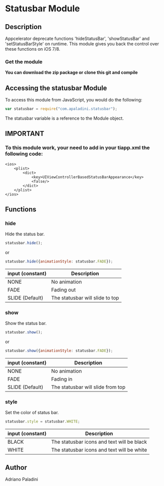 # Statusbar Module

## Description

Appcelerator deprecate functions 'hideStatusBar', 'showStatusBar' and 'setStatusBarStyle' on runtime.
This module gives you back the control over these functions on iOS 7/8.


### Get the module

**You can download the zip package or clone this git and compile**


## Accessing the statusbar Module

To access this module from JavaScript, you would do the following:

```javascript
var statusbar = require("com.apaladini.statusbar");
```

The statusbar variable is a reference to the Module object.	

## IMPORTANT

### To this module work, your need to add in your tiapp.xml the following code:

    <ios>
        <plist>
    	    <dict>
        	    <key>UIViewControllerBasedStatusBarAppearance</key>
                <false/>
            </dict>
        </plist>
    </ios>


## Functions

### hide

Hide the status bar.

```javascript
statusbar.hide();
```
or

```javascript
statusbar.hide({animationStyle: statusbar.FADE});
```

| input (constant) | Description | 
| ----- | ----------- |
| NONE | No animation | 
| FADE | Fading out | 
| SLIDE (Default) | The statusbar will slide to top | 




### show

Show the status bar.

```javascript
statusbar.show();
```
or

```javascript
statusbar.show({animationStyle: statusbar.FADE});
```

| input (constant) | Description | 
| ----- | ----------- |
| NONE | No animation | 
| FADE | Fading in | 
| SLIDE (Default)| The statusbar will slide from top | 

### style

Set the color of status bar.

```javascript
statusbar.style = statusbar.WHITE;
```

| input (constant) | Description | 
| ----- | ----------- |
| BLACK | The statusbar icons and text will be black | 
| WHITE | The statusbar icons and text will be white | 




## Author

Adriano Paladini
